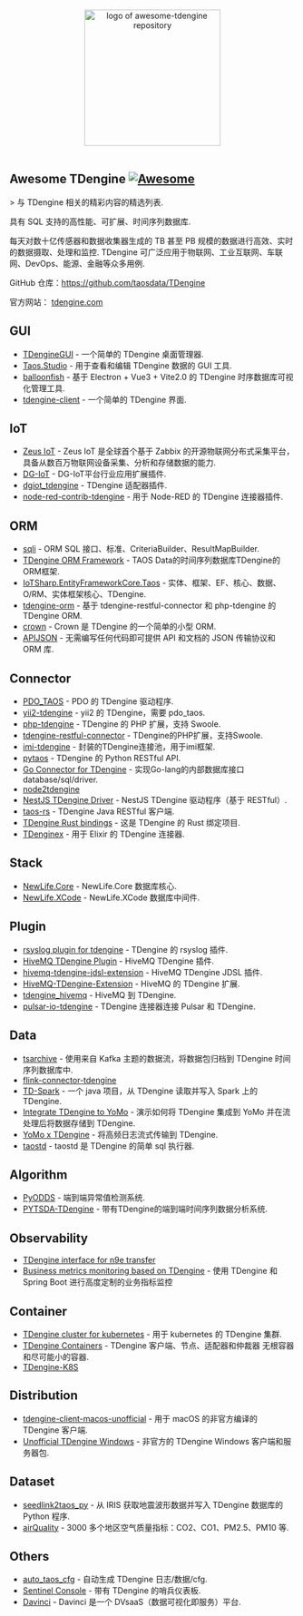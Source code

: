 <div class="github-widget" data-repo="taosdata/awesome-tdengine"></div>
<script async src="https://pagead2.googlesyndication.com/pagead/js/adsbygoogle.js"></script><ins class="adsbygoogle" style="display:block" data-ad-client="ca-pub-6890694312814945" data-ad-slot="5473692530" data-ad-format="auto"  data-full-width-responsive="true"></ins><script>(adsbygoogle = window.adsbygoogle || []).push({});</script>
<p align="center">
  <br>
  <a href="https://tdengine.com"><img width="240" src="https://raw.githubusercontent.com/taosdata/awesome-tdengine/master/./assets/logo.svg?sanitize=true" alt="logo of awesome-tdengine repository"></a>
  <br>
  <br>
</p>

## Awesome TDengine [![Awesome](https://cdn.rawgit.com/sindresorhus/awesome/d7305f38d29fed78fa85652e3a63e154dd8e8829/media/badge.svg)](https://github.com/sindresorhus/awesome)

&gt; 与 TDengine 相关的精彩内容的精选列表.

具有 SQL 支持的高性能、可扩展、时间序列数据库.

每天对数十亿传感器和数据收集器生成的 TB 甚至 PB 规模的数据进行高效、实时的数据摄取、处理和监控.  TDengine 可广泛应用于物联网、工业互联网、车联网、DevOps、能源、金融等众多用例.

GitHub 仓库：https://github.com/taosdata/TDengine

官方网站： [tdengine.com](https://tdengine.com)



## GUI

- [TDengineGUI](https://github.com/skye0207/TDengineGUI) - 一个简单的 TDengine 桌面管理器.
- [Taos.Studio](https://github.com/maikebing/Taos.Studio) - 用于查看和编辑 TDengine 数据的 GUI 工具.
- [balloonfish](https://github.com/xielaoshi99/balloonfish) - 基于 Electron + Vue3 + Vite2.0 的 TDengine 时序数据库可视化管理工具.
- [tdengine-client](https://github.com/wurong1420/tdengine-client) - 一个简单的 TDengine 界面.

## IoT

- [Zeus IoT](https://github.com/zmops/zeus-iot) - Zeus IoT 是全球首个基于 Zabbix 的开源物联网分布式采集平台，具备从数百万物联网设备采集、分析和存储数据的能力.
- [DG-IoT](https://github.com/dgiot/dgiot-dashboard) - DG-IoT平台行业应用扩展插件.
- [dgiot_tdengine](https://github.com/dgiot/dgiot_tdengine) - TDengine 适配器插件.
- [node-red-contrib-tdengine](https://github.com/kp45-tech/node-red-contrib-tdengine) - 用于 Node-RED 的 TDengine 连接器插件.

## ORM
- [sqli](https://github.com/x-ream/sqli) - ORM SQL 接口、标准、CriteriaBuilder、ResultMapBuilder.
- [TDengine ORM Framework](https://github.com/hxshun/TDengineORM) - TAOS Data的时间序列数据库TDengine的ORM框架.
- [IoTSharp.EntityFrameworkCore.Taos](https://github.com/IoTSharp/EntityFrameworkCore.Taos) - 实体、框架、EF、核心、数据、O/RM、实体框架核心、TDengine.
- [tdengine-orm](https://github.com/Yurunsoft/tdengine-orm) - 基于 tdengine-restful-connector 和 php-tdengine 的 TDengine ORM.<!--lint ignore awesome-list-item-->
- [crown](https://github.com/machine-w/crown) - Crown 是 TDengine 的一个简单的小型 ORM.
- [APIJSON](https://github.com/Tencent/APIJSON) - 无需编写任何代码即可提供 API 和文档的 JSON 传输协议和 ORM 库.

## Connector

- [PDO_TAOS](https://github.com/bearlord/pdo_taos) - PDO 的 TDengine 驱动程序.
- [yii2-tdengine](https://github.com/bearlord/yii2-tdengine) - yii2 的 TDengine，需要 pdo_taos.
- [php-tdengine](https://github.com/Yurunsoft/php-tdengine) - TDengine 的 PHP 扩展，支持 Swoole.
- [tdengine-restful-connector](https://github.com/Yurunsoft/tdengine-restful-connector) - TDengine的PHP扩展，支持Swoole.
- [imi-tdengine](https://github.com/imiphp/imi-tdengine) - 封装的TDengine连接池，用于imi框架.
- [pytaos](https://github.com/horennel/pytaos) - TDengine 的 Python RESTful API.
- [Go Connector for TDengine](https://github.com/wenj91/taos-driver) - 实现Go-lang的内部数据库接口database/sql/driver.
- [node2tdengine](https://github.com/machine-w/node2tdengine)
- [NestJS TDengine Driver](https://github.com/IricBing/nestjs-tdengine) - NestJS TDengine 驱动程序（基于 RESTful）.
- [taos-rs](https://github.com/yuerrd/taos-rs) - TDengine Java RESTful 客户端.
- [TDengine Rust bindings](https://github.com/songtianyi/tdengine-rust-bindings) - 这是 TDengine 的 Rust 绑定项目.
- [TDenginex](https://github.com/lizhaochao/TDenginex) - 用于 Elixir 的 TDengine 连接器.

## Stack

- [NewLife.Core](https://github.com/NewLifeX/X) - NewLife.Core 数据库核心.
- [NewLife.XCode](https://github.com/NewLifeX/NewLife.XCode) - NewLife.XCode 数据库中间件.

## Plugin

<!--lint ignore awesome-list-item-->
- [rsyslog plugin for tdengine](https://github.com/mxmkeep/rsyslog-omtaos) - TDengine 的 rsyslog 插件.
- [HiveMQ TDengine Plugin](https://github.com/huskar-t/hivemq-tdengine-extension) - HiveMQ TDengine 插件.
- [hivemq-tdengine-jdsl-extension](https://github.com/huskar-t/hivemq-tdengine-jdsl-extension) - HiveMQ TDengine JDSL 插件.
- [HiveMQ-TDengine-Extension](https://github.com/john-bigz/hivemq-tdengine-extension) - HiveMQ 的 TDengine 扩展.
- [tdengine_hivemq](https://github.com/379547990/tdengine_hivemq) - HiveMQ 到 TDengine.
- [pulsar-io-tdengine](https://github.com/JueShanCoder/pulsar-io-tdengine) - TDengine 连接器连接 Pulsar 和 TDengine.

## Data

- [tsarchive](https://github.com/cenc-cea/tsarchive) - 使用来自 Kafka 主题的数据流，将数据包归档到 TDengine 时间序列数据库中.
- [flink-connector-tdengine](https://github.com/echisan/flink-connector-tdengine)
- [TD-Spark](https://github.com/liuyq-617/TD-Spark) - 一个 java 项目，从 TDengine 读取并写入 Spark 上的 TDengine.
- [Integrate TDengine to YoMo](https://github.com/yomorun/yomo-sink-tdengine-example) - 演示如何将 TDengine 集成到 YoMo 并在流处理后将数据存储到 TDengine.
- [YoMo x TDengine](https://github.com/fanweixiao/push-stream-logging) - 将高频日志流式传输到 TDengine.<!--lint ignore awesome-list-item-->
- [taostd](https://github.com/nzhzds/taostd) - taostd 是 TDengine 的简单 sql 执行器.

## Algorithm

- [PyODDS](https://github.com/datamllab/pyodds) - 端到端异常值检测系统.
- [PYTSDA-TDengine](https://github.com/Shawshank-Smile/PYTSDA-TDengine) - 带有TDengine的端到端时间序列数据分析系统.

## Observability

- [TDengine interface for n9e transfer](https://github.com/xiangxud/transfer)
- [Business metrics monitoring based on TDengine](https://github.com/gunnerliu/horus) - 使用 TDengine 和 Spring Boot 进行高度定制的业务指标监控

## Container

- [TDengine cluster for kubernetes](https://github.com/wwbgo/tdengine-k8s) - 用于 kubernetes 的 TDengine 集群.
- [TDengine Containers](https://github.com/arktos-venture/docker-tdengine) - TDengine 客户端、节点、适配器和仲裁器 无根容器和尽可能小的容器.
- [TDengine-K8S](https://github.com/elihe2011/TDengine-K8S)

## Distribution

- [tdengine-client-macos-unofficial](https://github.com/cybartists/tdengine-client-macos-unofficial) - 用于 macOS 的非官方编译的 TDengine 客户端.
- [Unofficial TDengine Windows](https://github.com/GitHubForzhenjiazhao/Soft) - 非官方的 TDengine Windows 客户端和服务器包.

## Dataset

- [seedlink2taos_py](https://github.com/schenton/seedlink2taos_py) - 从 IRIS 获取地震波形数据并写入 TDengine 数据库的 Python 程序.
- [airQuality](https://github.com/233lawliet/airQuality) - 3000 多个地区空气质量指标：CO2、CO1、PM2.5、PM10 等.

## Others

- [auto_taos_cfg](https://github.com/glzhao89/auto_taos_cfg) - 自动生成 TDengine 日志/数据/cfg.
- [Sentinel Console](https://github.com/wenhao/sentinel-dashboard-tdengine) - 带有 TDengine 的哨兵仪表板.
- [Davinci](https://github.com/edp963/davinci) - Davinci 是一个 DVsaaS（数据可视化即服务）平台.
